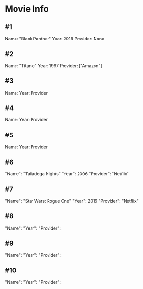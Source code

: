 # Movie Info

## #1
Name: "Black Panther"
Year: 2018
Provider: None

## #2
Name: "Titanic"
Year: 1997
Provider: ["Amazon"]

## #3
Name:
Year:
Provider: 

## #4
Name:
Year:
Provider: 

## #5
Name: 
Year:
Provider: 

## #6
"Name": "Talladega Nights"
"Year": 2006
"Provider": "Netflix"

## #7
"Name": "Star Wars: Rogue One"
"Year": 2016
"Provider": "Netflix"

## #8
"Name": 
"Year": 
"Provider": 

## #9
"Name": 
"Year": 
"Provider": 

## #10
"Name": 
"Year": 
"Provider":  
